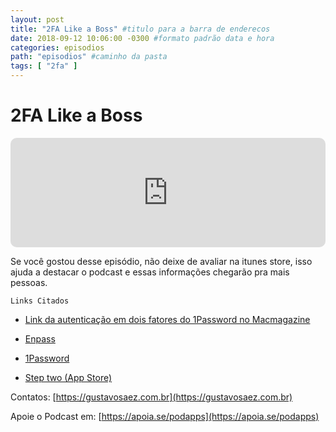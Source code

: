```yaml
---
layout: post
title: "2FA Like a Boss" #titulo para a barra de enderecos
date: 2018-09-12 10:06:00 -0300 #formato padrão data e hora
categories: episodios
path: "episodios" #caminho da pasta
tags: [ "2fa" ]
---
```


# 2FA Like a Boss

<iframe allow="autoplay *; encrypted-media *; fullscreen *; clipboard-write" frameborder="0" height="175" style="width:100%;max-width:660px;overflow:hidden;border-radius:10px;" sandbox="allow-forms allow-popups allow-same-origin allow-scripts allow-storage-access-by-user-activation allow-top-navigation-by-user-activation" src="https://embed.podcasts.apple.com/us/podcast/podapps/id1434188907?i=1000419054555&theme=auto"></iframe>

Se você gostou desse episódio, não deixe de avaliar na itunes store, isso ajuda a destacar o podcast e essas informações chegarão pra mais pessoas.

```Links Citados```

- [Link da autenticação em dois fatores do 1Password no Macmagazine](https://macmagazine.com.br/2018/05/23/video-usando-autenticacao-de-dois-fatores-com-o-app-1password/)

- [Enpass](https://enpass.io)

- [1Password](http://1password.com)

- [Step two (App Store)](http://itunes.apple.com/br/app/step-two/id1291130842)

Contatos: [https://gustavosaez.com.br](https://gustavosaez.com.br)

Apoie o Podcast em: [https://apoia.se/podapps](https://apoia.se/podapps)